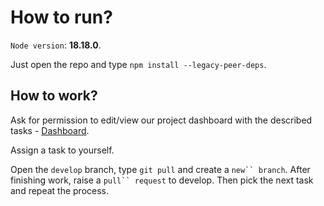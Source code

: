# How to run?

`Node version`: **18.18.0**.

Just open the repo and type `npm install --legacy-peer-deps`.

## How to work?

Ask for permission to edit/view our project dashboard with the described tasks - [Dashboard]().

Assign a task to yourself.

Open the `develop` branch, type `git pull` and create a `new`` branch`. After finishing work, raise a `pull`` request` to develop. Then pick the next task and repeat the process.
